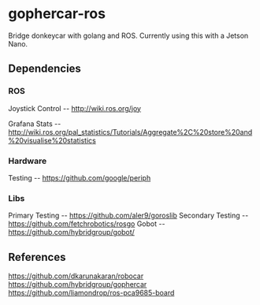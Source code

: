 # gophercar-ros
Bridge donkeycar with golang and ROS. Currently using this with a Jetson Nano.



## Dependencies
### ROS
Joystick Control -- http://wiki.ros.org/joy

Grafana Stats -- http://wiki.ros.org/pal_statistics/Tutorials/Aggregate%2C%20store%20and%20visualise%20statistics
### Hardware
Testing -- https://github.com/google/periph

### Libs
Primary Testing -- https://github.com/aler9/goroslib
Secondary Testing -- https://github.com/fetchrobotics/rosgo
Gobot -- https://github.com/hybridgroup/gobot/

## References
https://github.com/dkarunakaran/robocar
https://github.com/hybridgroup/gophercar
https://github.com/liamondrop/ros-pca9685-board
